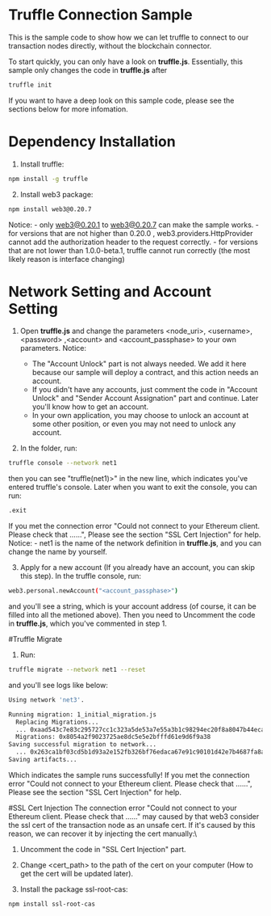 # Truffle Connection Sample

This is the sample code to show how we can let truffle to connect to our transaction nodes directly, without the blockchain connector.

To start quickly, you can only have a look on **truffle.js**. Essentially, this sample only changes the code in **truffle.js** after
```bash
truffle init
```

If you want to have a deep look on this sample code, please see the sections below for more infomation.

# Dependency Installation

1. Install truffle:
```bash
npm install -g truffle
```

2. Install web3 package:
```bash
npm install web3@0.20.7
```
Notice:
    - only web3@0.20.1 to web3@0.20.7 can make the sample works.
    - for versions that are not higher than 0.20.0 , web3.providers.HttpProvider cannot add the authorization header to the request correctly.
    - for versions that are not lower than 1.0.0-beta.1, truffle cannot run correctly (the most likely reason is interface changing)

# Network Setting and Account Setting

1. Open **truffle.js** and change the parameters \<node_uri\>, \<username\>, \<password\> ,\<account\> and \<account_passphase\> to your own parameters.
Notice:
    - The "Account Unlock" part is not always needed. We add it here because our sample will deploy a contract, and this action needs an account.
    - If you didn't have any accounts, just comment the code in "Account Unlock" and "Sender Account Assignation" part and continue. Later you'll know how to get an account.
    - In your own application, you may choose to unlock an account at some other position, or even you may not need to unlock any account.

2. In the folder, run:
```bash
truffle console --network net1
```
then you can see "truffle(net1)>" in the new line, which indicates you've entered truffle's console. 
Later when you want to exit the console, you can run:
```bash
.exit
```
If you met the connection error "Could not connect to your Ethereum client. Please check that ......", Please see the section "SSL Cert Injection" for help.
Notice:
    - net1 is the name of the network definition in **truffle.js**, and you can change the name by yourself.

3. Apply for a new account (If you already have an account, you can skip this step).
In the truffle console, run:
```bash
web3.personal.newAccount("<account_passphase>")
```
and you'll see a string, which is your account address (of course, it can be filled into all the <account> metioned above).
Then you need to Uncomment the code in **truffle.js**, which you've commented in step 1.

#Truffle Migrate

1. Run:
```bash
truffle migrate --network net1 --reset
```
and you'll see logs like below:
```bash
Using network 'net3'.

Running migration: 1_initial_migration.js
  Replacing Migrations...
  ... 0xaad543c7e83c295727cc1c323a5de53a7e55a3b1c98294ec20f8a8047b44eca1
  Migrations: 0x8054a2f9023725ae8dc5e5e2bfffd61e9d6f9a38
Saving successful migration to network...
  ... 0x263ca1bf03cd5b1d93a2e152fb326bf76edaca67e91c90101d42e7b4687fa8a7
Saving artifacts...
```
Which indicates the sample runs successfully!
If you met the connection error "Could not connect to your Ethereum client. Please check that ......", Please see the section "SSL Cert Injection" for help.

#SSL Cert Injection
The connection error "Could not connect to your Ethereum client. Please check that ......" may caused by that web3 consider the ssl cert of the transaction node as an unsafe cert. If it's caused by this reason, we can recover it by injecting the cert manually:\

1. Uncomment the code in "SSL Cert Injection" part.

2. Change <cert_path> to the path of the cert on your computer (How to get the cert will be updated later).

3. Install the package ssl-root-cas:
 ```bash
npm install ssl-root-cas
```